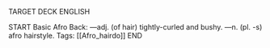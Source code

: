TARGET DECK
ENGLISH

START
Basic
Afro
Back: —adj. (of hair) tightly-curled and bushy. —n. (pl. -s) afro hairstyle.
Tags: [[Afro_hairdo]]
END
